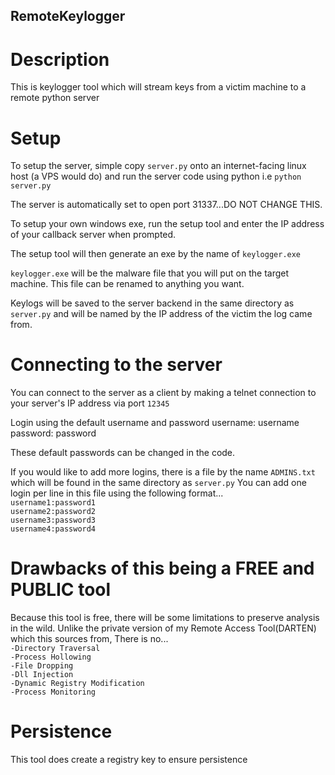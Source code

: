 ## RemoteKeylogger

# Description
This is keylogger tool which will stream keys from a victim machine to a remote python server

# Setup
To setup the server, simple copy `server.py` onto an internet-facing linux host (a VPS would do) and run the server code using python
i.e `python server.py`

The server is automatically set to open port 31337...DO NOT CHANGE THIS.

To setup your own windows exe, run the setup tool and enter the IP address of your callback server when prompted.

The setup tool will then generate an exe by the name of `keylogger.exe`

`keylogger.exe` will be the malware file that you will put on the target machine.
This file can be renamed to anything you want.

Keylogs will be saved to the server backend in the same directory as `server.py` and will be named by the IP address of the victim the log came from.

# Connecting to the server
You can connect to the server as a client by making a telnet connection to your server's IP address via port `12345`

Login using the default username and password
username: username
password: password

These default passwords can be changed in the code.

If you would like to add more logins, there is a file by the name `ADMINS.txt` which will be found in the same directory as `server.py`
You can add one login per line in this file using the following format...<br />
`username1:password1`<br />
`username2:password2`<br />
`username3:password3`<br />
`username4:password4`<br />

# Drawbacks of this being a FREE and PUBLIC tool
Because this tool is free, there will be some limitations to preserve analysis in the wild.
Unlike the private version of my Remote Access Tool(DARTEN) which this sources from, There is no...<br />
	`-Directory Traversal`<br />
	`-Process Hollowing`<br />
	`-File Dropping`<br />
	`-Dll Injection`<br />
	`-Dynamic Registry Modification`<br />
	`-Process Monitoring`<br />

# Persistence
This tool does create a registry key to ensure persistence
